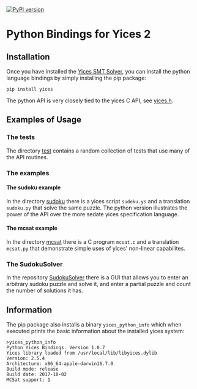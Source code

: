 [![PyPI version](https://badge.fury.io/py/yices.svg)](https://badge.fury.io/py/yices)

#  Python Bindings for Yices 2

## Installation

Once you have installed the [Yices SMT Solver](http://yices.csl.sri.com/), you can install
the python language bindings by simply installing the pip package:
```
pip install yices
```

The python API is very closely tied to the yices C API, see [yices.h](https://github.com/SRI-CSL/yices2/blob/master/src/include/yices.h).

## Examples of Usage

### The tests

The directory [test](https://github.com/SRI-CSL/yices2/tree/master/src/bindings/python/test) contains a random collection
of tests that use many of the API routines.

### The examples

#### The sudoku example

In the directory [sudoku](https://github.com/SRI-CSL/yices2/tree/master/src/bindings/python/examples/sudoku) there is a
yices script `sudoku.ys` and a translation `sudoku.py` that solve the same puzzle. The python version illustrates
the power of the API over the more sedate yices specification language.

#### The mcsat example

In the directory [mcsat](https://github.com/SRI-CSL/yices2/tree/master/src/bindings/python/examples/mcsat) there is a
C program `mcsat.c` and a translation `mcsat.py` that demonstrate simple uses of yices' non-linear capabilites.


### The SudokuSolver

In the repository [SudokuSolver](https://github.com/SRI-CSL/SudokuSolver) there is a GUI that allows you to
enter an arbitrary sudoku puzzle and solve it, and enter a partial puzzle and count the number of solutions it has.


## Information

The pip package also installs a binary `yices_python_info` which when executed prints the basic information about the installed
yices system:

```
>yices_python_info
Python Yices Bindings. Version 1.0.7
Yices library loaded from /usr/local/lib/libyices.dylib
Version: 2.5.4
Architecture: x86_64-apple-darwin16.7.0
Build mode: release
Build date: 2017-10-02
MCSat support: 1
```
